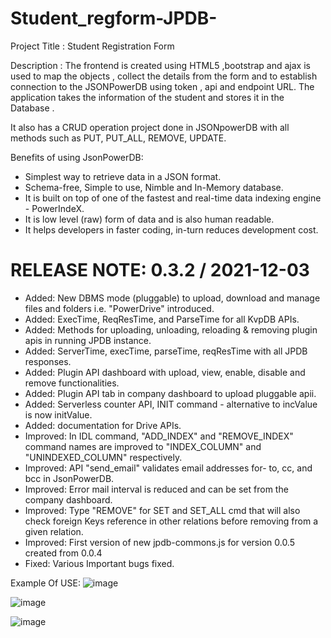 # Student_regform-JPDB-

Project Title : Student Registration Form

Description : The frontend is created using HTML5 ,bootstrap and ajax is used to map the objects , collect the details 
from the form and to establish connection to the JSONPowerDB using token , api and endpoint URL.
The application takes the information of the student and stores it in the Database .

It also has a CRUD operation project done in JSONpowerDB with all methods such as PUT, PUT_ALL, REMOVE, UPDATE.


Benefits of using JsonPowerDB:

- Simplest way to retrieve data in a JSON format.
- Schema-free, Simple to use, Nimble and In-Memory database.
- It is built on top of one of the fastest and real-time data indexing engine - PowerIndeX.
- It is low level (raw) form of data and is also human readable.
- It helps developers in faster coding, in-turn reduces development cost.


RELEASE NOTE:
0.3.2 / 2021-12-03
==================

* Added: New DBMS mode (pluggable) to upload, download and manage files and folders i.e. "PowerDrive" introduced.
* Added: ExecTime, ReqResTime, and ParseTime for all KvpDB APIs.
* Added: Methods for uploading, unloading, reloading & removing plugin apis in running JPDB instance.
* Added: ServerTime, execTime, parseTime, reqResTime with all JPDB responses.
* Added: Plugin API dashboard with upload, view, enable, disable and remove functionalities.
* Added: Plugin API tab in company dashboard to upload pluggable apii.
* Added: Serverless counter API, INIT command - alternative to incValue is now initValue.
* Added: documentation for Drive APIs.
* Improved: In IDL command, "ADD_INDEX" and "REMOVE_INDEX" command names are improved to "INDEX_COLUMN" and "UNINDEXED_COLUMN" respectively.
* Improved: API "send_email" validates email addresses for- to, cc, and bcc in JsonPowerDB.
* Improved: Error mail interval is reduced and can be set from the company dashboard.
* Improved: Type "REMOVE" for SET and SET_ALL cmd that will also check foreign Keys reference in other relations before removing from a given relation.
* Improved: First version of new jpdb-commons.js for version 0.0.5 created from 0.0.4
* Fixed: Various Important bugs fixed.


Example Of USE:
![image](https://user-images.githubusercontent.com/113827619/195524705-939ab36d-99e8-4d88-8fc5-c28b8e52115f.png)

![image](https://user-images.githubusercontent.com/113827619/195524924-65f0a02f-ddb7-4e6f-92f0-803063cfa86d.png)

![image](https://user-images.githubusercontent.com/113827619/195525487-95bcf7eb-3b56-41e7-bad3-385e00516afb.png)




